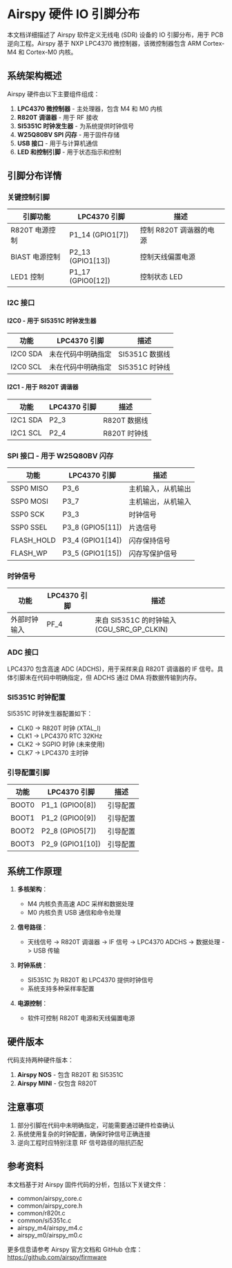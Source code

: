 # Airspy 硬件 IO 引脚分布

本文档详细描述了 Airspy 软件定义无线电 (SDR) 设备的 IO 引脚分布，用于 PCB 逆向工程。Airspy 基于 NXP LPC4370 微控制器，该微控制器包含 ARM Cortex-M4 和 Cortex-M0 内核。

## 系统架构概述

Airspy 硬件由以下主要组件组成：

1. **LPC4370 微控制器** - 主处理器，包含 M4 和 M0 内核
2. **R820T 调谐器** - 用于 RF 接收
3. **SI5351C 时钟发生器** - 为系统提供时钟信号
4. **W25Q80BV SPI 闪存** - 用于固件存储
5. **USB 接口** - 用于与计算机通信
6. **LED 和控制引脚** - 用于状态指示和控制

## 引脚分布详情

### 关键控制引脚

| 引脚功能 | LPC4370 引脚 | 描述 |
|---------|-------------|------|
| R820T 电源控制 | P1_14 (GPIO1[7]) | 控制 R820T 调谐器的电源 |
| BIAST 电源控制 | P2_13 (GPIO1[13]) | 控制天线偏置电源 |
| LED1 控制 | P1_17 (GPIO0[12]) | 控制状态 LED |

### I2C 接口

#### I2C0 - 用于 SI5351C 时钟发生器

| 功能 | LPC4370 引脚 | 描述 |
|-----|-------------|------|
| I2C0 SDA | 未在代码中明确指定 | SI5351C 数据线 |
| I2C0 SCL | 未在代码中明确指定 | SI5351C 时钟线 |

#### I2C1 - 用于 R820T 调谐器

| 功能 | LPC4370 引脚 | 描述 |
|-----|-------------|------|
| I2C1 SDA | P2_3 | R820T 数据线 |
| I2C1 SCL | P2_4 | R820T 时钟线 |

### SPI 接口 - 用于 W25Q80BV 闪存

| 功能 | LPC4370 引脚 | 描述 |
|-----|-------------|------|
| SSP0 MISO | P3_6 | 主机输入，从机输出 |
| SSP0 MOSI | P3_7 | 主机输出，从机输入 |
| SSP0 SCK | P3_3 | 时钟信号 |
| SSP0 SSEL | P3_8 (GPIO5[11]) | 片选信号 |
| FLASH_HOLD | P3_4 (GPIO1[14]) | 闪存保持信号 |
| FLASH_WP | P3_5 (GPIO1[15]) | 闪存写保护信号 |

### 时钟信号

| 功能 | LPC4370 引脚 | 描述 |
|-----|-------------|------|
| 外部时钟输入 | PF_4 | 来自 SI5351C 的时钟输入 (CGU_SRC_GP_CLKIN) |

### ADC 接口

LPC4370 包含高速 ADC (ADCHS)，用于采样来自 R820T 调谐器的 IF 信号。具体引脚未在代码中明确指定，但 ADCHS 通过 DMA 将数据传输到内存。

### SI5351C 时钟配置

SI5351C 时钟发生器配置如下：
- CLK0 -> R820T 时钟 (XTAL_I)
- CLK1 -> LPC4370 RTC 32KHz
- CLK2 -> SGPIO 时钟 (未来使用)
- CLK7 -> LPC4370 主时钟

### 引导配置引脚

| 功能 | LPC4370 引脚 | 描述 |
|-----|-------------|------|
| BOOT0 | P1_1 (GPIO0[8]) | 引导配置 |
| BOOT1 | P1_2 (GPIO0[9]) | 引导配置 |
| BOOT2 | P2_8 (GPIO5[7]) | 引导配置 |
| BOOT3 | P2_9 (GPIO1[10]) | 引导配置 |

## 系统工作原理

1. **多核架构**：
   - M4 内核负责高速 ADC 采样和数据处理
   - M0 内核负责 USB 通信和命令处理

2. **信号路径**：
   - 天线信号 -> R820T 调谐器 -> IF 信号 -> LPC4370 ADCHS -> 数据处理 -> USB 传输

3. **时钟系统**：
   - SI5351C 为 R820T 和 LPC4370 提供时钟信号
   - 系统支持多种采样率配置

4. **电源控制**：
   - 软件可控制 R820T 电源和天线偏置电源

## 硬件版本

代码支持两种硬件版本：
1. **Airspy NOS** - 包含 R820T 和 SI5351C
2. **Airspy MINI** - 仅包含 R820T

## 注意事项

1. 部分引脚在代码中未明确指定，可能需要通过硬件检查确认
2. 系统使用复杂的时钟配置，确保时钟信号正确连接
3. 逆向工程时应特别注意 RF 信号路径的阻抗匹配

## 参考资料

本文档基于对 Airspy 固件代码的分析，包括以下关键文件：
- common/airspy_core.c
- common/airspy_core.h
- common/r820t.c
- common/si5351c.c
- airspy_m4/airspy_m4.c
- airspy_m0/airspy_m0.c

更多信息请参考 Airspy 官方文档和 GitHub 仓库：https://github.com/airspy/firmware
